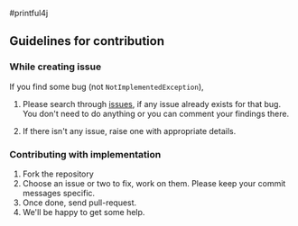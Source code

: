 #printful4j

## Guidelines for contribution

### While creating issue

If you find some bug (not `NotImplementedException`),

1. Please search through [issues](https://github.com/clayfish/printful4j/issues), if any issue
already exists for that bug. You don't need to do anything or you can comment your findings there.

2. If there isn't any issue, raise one with appropriate details.

### Contributing with implementation

1. Fork the repository
2. Choose an issue or two to fix, work on them. Please keep your commit messages specific.
3. Once done, send pull-request.
4. We'll be happy to get some help.
